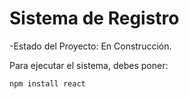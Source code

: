 <h1>Sistema de Registro</h1>

-Estado del Proyecto: En Construcción.

Para ejecutar el sistema, debes poner:

```npm install react```
